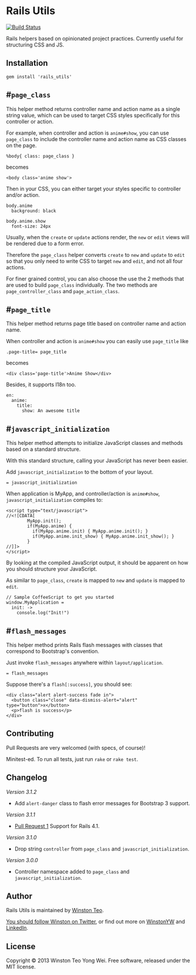 # Rails Utils

[![Build Status](https://travis-ci.org/winston/rails_utils.png?branch=master)](https://travis-ci.org/winston/rails_utils)

Rails helpers based on opinionated project practices. Currently useful for structuring CSS and JS.


## Installation

    gem install 'rails_utils'


## #`page_class`

This helper method returns controller name and action name as a single string value,
which can be used to target CSS styles specifically for this controller or action.

For example, when controller and action is `anime#show`,
you can use `page_class` to include the controller name and action name as CSS classes on the page.

    %body{ class: page_class }

becomes

    <body class='anime show'>

Then in your CSS, you can either target your styles specific to controller and/or action.

    body.anime
      background: black

    body.anime.show
      font-size: 24px

Usually, when the `create` or `update` actions render, the `new` or `edit` views will be rendered due to a form error.

Therefore the `page_class` helper converts `create` to `new` and `update` to `edit`
so that you only need to write CSS to target `new` and `edit`, and not all four actions.

For finer grained control, you can also choose the use the 2 methods that are used to build `page_class` individually.
The two methods are `page_controller_class` and `page_action_class`.

## #`page_title`

This helper method returns page title based on controller name and action name.

When controller and action is `anime#show`
you can easily use `page_title` like

    .page-title= page_title

becomes

    <div class='page-title'>Anime Show</div>

Besides, it supports I18n too.
  
    en:
      anime:
        title:
          show: An awesome title

## #`javascript_initialization`

This helper method attempts to initialize JavaScript classes and methods based on a standard structure.

With this standard structure, calling your JavaScript has never been easier.

Add `javascript_initialization` to the bottom of your layout.

    = javascript_initialization

When application is MyApp, and controller/action is `anime#show`, `javascript_initialization` compiles to:

    <script type="text/javascript">
    //<![CDATA[
            MyApp.init();
            if(MyApp.anime) {
              if(MyApp.anime.init) { MyApp.anime.init(); }
              if(MyApp.anime.init_show) { MyApp.anime.init_show(); }
            }
    //]]>
    </script>

By looking at the compiled JavaScript output, it should be apparent on how you should structure your JavaScript.

As similar to `page_class`, `create` is mapped to `new` and `update` is mapped to `edit`.

    // Sample CoffeeScript to get you started
    window.MyApplication =
      init: ->
        console.log("Init!")

## #`flash_messages`

This helper method prints Rails flash messages with classes that correspond to Bootstrap's convention.

Just invoke `flash_messages` anywhere within `layout/application`.

    = flash_messages

Suppose there's a `flash[:success]`, you should see:

    <div class="alert alert-success fade in">
      <button class="close" data-dismiss-alert="alert" type="button">x</button>
      <p>flash is success</p>
    </div>


## Contributing

Pull Requests are very welcomed (with specs, of course)!

Minitest-ed. To run all tests, just run `rake` or `rake test`.

## Changelog

_Version 3.1.2_

- Add `alert-danger` class to flash error messages for Bootstrap 3 support.


_Version 3.1.1_

- [Pull Request 1](https://github.com/winston/rails_utils/pull/2) Support for Rails 4.1.


_Version 3.1.0_

- Drop string `controller` from `page_class` and `javascript_initialization`.


_Version 3.0.0_

- Controller namespace added to `page_class` and `javascript_initialization`.

## Author

Rails Utils is maintained by [Winston Teo](mailto:winstonyw+rails_utils@gmail.com).

[You should follow Winston on Twitter](http://www.twitter.com/winstonyw), or find out more on [WinstonYW](http://www.winstonyw.com) and [LinkedIn](http://sg.linkedin.com/in/winstonyw).


## License

Copyright © 2013 Winston Teo Yong Wei. Free software, released under the MIT license.
